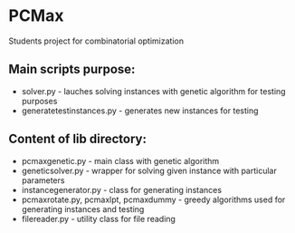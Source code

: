 # PCMax
Students project for combinatorial optimization

## Main scripts purpose:
* solver.py - lauches solving instances with genetic algorithm for testing purposes
* generatetestinstances.py - generates new instances for testing

## Content of lib directory:
* pcmaxgenetic.py - main class with genetic algorithm
* geneticsolver.py - wrapper for solving given instance with particular parameters 
* instancegenerator.py - class for generating instances
* pcmaxrotate.py, pcmaxlpt, pcmaxdummy - greedy algorithms used for generating instances and testing
* filereader.py - utility class for file reading
